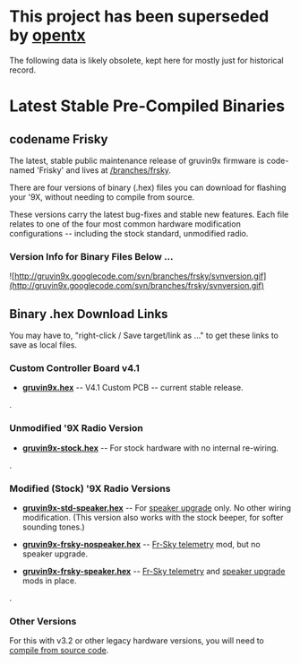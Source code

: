 # This project has been superseded by [opentx](http://opentx.googlecode.com/) #

The following data is likely obsolete, kept here for mostly just for historical record.


# Latest Stable Pre-Compiled Binaries #

## codename Frisky ##

The latest, stable public maintenance release of gruvin9x firmware is code-named 'Frisky' and lives at [/branches/frsky](http://code.google.com/p/gruvin9x/source/browse/#svn%2Fbranches%2Ffrsky).

There are four versions of binary (.hex) files you can download for flashing your '9X, without needing to compile from source.

These versions carry the latest bug-fixes and stable new features. Each file relates to one of the four most common hardware modification configurations -- including the stock standard, unmodified radio.

### Version Info for Binary Files Below ... ###
![http://gruvin9x.googlecode.com/svn/branches/frsky/svnversion.gif](http://gruvin9x.googlecode.com/svn/branches/frsky/svnversion.gif)<br />

## Binary .hex Download Links ##
You may have to, "right-click / Save target/link as ..." to get these links to save as local files.

### Custom  Controller Board v4.1 ###
  * **[gruvin9x.hex](http://gruvin9x.googlecode.com/svn/branches/frsky/gruvin9x.hex)** -- V4.1 Custom PCB -- current stable release.

.
### Unmodified '9X Radio Version ###

  * **[gruvin9x-stock.hex](http://gruvin9x.googlecode.com/svn/branches/frsky/gruvin9x-stock.hex)** -- For stock hardware with no internal re-wiring.

.
### Modified (Stock) '9X Radio Versions ###

  * **[gruvin9x-std-speaker.hex](http://gruvin9x.googlecode.com/svn/branches/frsky/gruvin9x-std-speaker.hex)** -- For [speaker upgrade](SpeakerReplacement.md) only. No other wiring modification. (This version also works with the stock beeper, for softer sounding tones.)

  * **[gruvin9x-frsky-nospeaker.hex](http://gruvin9x.googlecode.com/svn/branches/frsky/gruvin9x-frsky-nospeaker.hex)** -- [Fr-Sky telemetry](FrskyInterfacing.md) mod, but no speaker upgrade.

  * **[gruvin9x-frsky-speaker.hex](http://gruvin9x.googlecode.com/svn/branches/frsky/gruvin9x-frsky-speaker.hex)** -- [Fr-Sky telemetry](FrskyInterfacing.md) and [speaker upgrade](SpeakerReplacement.md) mods in place.

.
### Other Versions ###

For this with v3.2 or other legacy hardware versions, you will need to [compile from source code](CompilingFromSource.md).